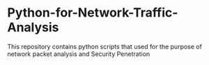 # Python-for-Network-Traffic-Analysis
This repository contains python scripts that used for the purpose of network packet analysis and Security Penetration 
